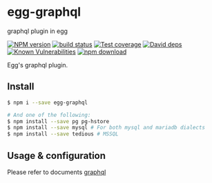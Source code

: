 # egg-graphql

graphql plugin in egg

[![NPM version][npm-image]][npm-url]
[![build status][travis-image]][travis-url]
[![Test coverage][codecov-image]][codecov-url]
[![David deps][david-image]][david-url]
[![Known Vulnerabilities][snyk-image]][snyk-url]
[![npm download][download-image]][download-url]

[npm-image]: https://img.shields.io/npm/v/egg-graphql.svg?style=flat-square
[npm-url]: https://npmjs.org/package/egg-graphql
[travis-image]: https://img.shields.io/travis/eggjs/egg-graphql.svg?style=flat-square
[travis-url]: https://travis-ci.org/eggjs/egg-graphql
[codecov-image]: https://codecov.io/gh/eggjs/egg-graphql/branch/master/graph/badge.svg
[codecov-url]: https://codecov.io/gh/eggjs/egg-graphql
[david-image]: https://img.shields.io/david/eggjs/egg-graphql.svg?style=flat-square
[david-url]: https://david-dm.org/eggjs/egg-graphql
[snyk-image]: https://snyk.io/test/npm/egg-graphql/badge.svg?style=flat-square
[snyk-url]: https://snyk.io/test/npm/egg-graphql
[download-image]: https://img.shields.io/npm/dm/egg-graphql.svg?style=flat-square
[download-url]: https://npmjs.org/package/egg-graphql

Egg's graphql plugin.

## Install

```bash
$ npm i --save egg-graphql

# And one of the following:
$ npm install --save pg pg-hstore
$ npm install --save mysql # For both mysql and mariadb dialects
$ npm install --save tedious # MSSQL
```


## Usage & configuration

Please refer to documents [graphql](https://eggjs.org/zh-cn/tutorials/graphql.html)